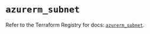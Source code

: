 # `azurerm_subnet`

Refer to the Terraform Registry for docs: [`azurerm_subnet`](https://registry.terraform.io/providers/hashicorp/azurerm/3.108.0/docs/resources/subnet).
